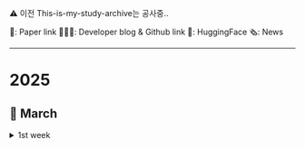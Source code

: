 ⚠️ 이전 This-is-my-study-archive는 공사중..

📜: Paper link 🧑🏻‍💻: Developer blog & Github link 🤗: HuggingFace 🗞️: News

---
# 2025
## 🌱 March
<details>
    <summary>1st week</summary>
    
- 🤗 [kakaocorp] [kanana-nano-2.1b-instruct](https://huggingface.co/kakaocorp/kanana-nano-2.1b-instruct)
    - **Kanana**: 카카오에서 개발한 한국어-영어 이중 언어 모델
    - **Kanana-Nano-2.1B**: 기본, 지시, 임베딩, 함수 호출, RAG 등
        - 최첨단 모델과 유사한 크기 대비 낮은 연산 비용
        - 고품질 데이터 필터링, 단계적 사전 훈련, 심층 업스케일링, 가지치기 및 증류 등의 기술을 사용해 효율적인 학습 진행
        - 후속 학습 과정에서 지도식 미세 조정 및 선호도 최적화를 통해 사용자와의 원활한 상호 작용 향상
        - 사전 학습 및 후속 학습 과정에서 Kakao 사용자 데이터는 포함되지 않음

- 🧑🏻‍💻 [OpenAI] [Introducing GPT-4.5](https://openai.com/index/introducing-gpt-4-5/)
    - 비지도 학습을 확장하여 지식 정확도, 직관력 향상
    - 주요 기능: function calling, Structured Outputs, streaming, system messages
    - 사실성 + 감성지능(EQ) ↑, hallucination(환각) 발생률 ↓
      <details>
          <summary>비교</summary>
          
        - **비추론 모델**(GPT-4o)과 비교했을 때: 성능이 좋음
        - **추론 모델**(OpenAI o1, o3-mini)과 비교했을 때: 일반 지식과 창의적 작업에서는 더 좋지만, 논리적 추론과 복잡한 문제 해결에서는 떨어짐
      </details>

- 🧑🏻‍💻 [ANTHROPIC] [Claude 3.7 Sonnet and Claude Code](https://www.anthropic.com/news/claude-3-7-sonnet)
    - **Claude 3.7 Sonnet**: 빠른 응답과 심층적 사고(step-by-step thinking)를 결합한 하이브리드 추론 모델로, API를 통해 thinking time 조절 가능
    - SWE-bench, TAU-bench에서 최고 성능 기록(코드 이해/수정/테스트 자동화 능력 강화)
    - **Claude Code** 출시: 코드 검색, 편집, 테스트 실행, GitHub 커밋/푸시 가능, 대규모 리팩토링 및 디버깅 지원
    - API 활용: 모델이 사고에 사용할 토큰 수(N)를 직접 설정하여 속도/비용/정확도 간 최적화

- 🧑🏻‍💻 [langgenius] [dify](https://github.com/langgenius/dify/releases/tag/1.0.0)
    - **Dify v1.0.0**출시: AI 애플리케이션 확장을 위한 플러그인 시스템 도입
    - 미니맵의 팬 및 줌 기능, 통합 추론 모델, Docker SSRF 설정 개선, HNSW 벡터 색인 등
    - `.difypkg` 포맷 지원, 워크플로우 에이전트 노드 추가로 사용자 정의 기능 강화
    - Docker 배포 → `docker-compose.yaml`
    - **Dify 마켓플레이스** 출시, 플러그인 공유 및 다운로드 가능
 
- 🧑🏻‍💻 [LandingAI] [Agentic Document Extraction](https://landing.ai/agentic-document-extraction)
    - **Agentic Document Extraction**: 시각적 맥락을 활용하여 복잡한 문서(의료 서식, 재무 보고서 등)에서 데이터를 정확하게 추출하는 인공지능 기반 솔루션
    - 표, 차트, 체크박스 등 다양한 시각적 요소를 정확하게 인식
    - 시각적 근거를 제시 → 추출 결과의 신뢰성을 높임, 다양한 산업 분야(의료, 물류, 금융, 법률 등)에 적용 가능
    - API를 통해 레이아웃 인식, 이미지 해석 등의 기능을 제공하여 효율적인 문서 처리 및 의사결정 지원을 가능하게 함
    - [Test Link](https://va.landing.ai/demo/doc-extraction)

- 🤗 [Qwen] [QwQ-32B](https://huggingface.co/Qwen/QwQ-32B)
    - **QwQ-32B**: 추론 능력을 갖춘 중간 규모의 언어 모델로, 기존 모델보다 어려운 문제 해결에 강점을 보임
    - RoPE, SwiGLU, RMSNorm, QKV bias 적용된 Transformer 기반, 64층 구조와 32.5B 파라미터 보유
    - 최대 131,072 토큰의 긴 컨텍스트 지원, Supervised Fine-tuning 및 RL 기반 후처리 수행
    - 최적화된 성능을 위해 **온도(0.6), TopP(0.95), TopK(20~40) 설정** 및 특정 태그 활용 권장
    - 배포 시 vLLM 사용 추천, 긴 컨텍스트 필요 시 `rope_scaling` 설정 추가 가능
    - [블로그](https://qwenlm.github.io/blog/qwq-32b/)

- 🤗 [dragonkue] [snowflake-arctic-embed-l-v2.0-ko](https://huggingface.co/dragonkue/snowflake-arctic-embed-l-v2.0-ko)
    - **snowflake-arctic-embed-l-v2.0**: 한국어 검색 성능을 향상시키기 위해 추가 학습된 SentenceTransformer 모델
    - 최대 토큰 길이 8192, 1024차원 임베딩을 생성하며 코사인 유사도를 사용하며 AI Hub의 다양한 한국어 기계독해 데이터로 학습됨
    - MTEB 벤치마크에서 SOTA 성능을 기록, MIRACL, AutoRAGRetrieval 등 여러 한국어 검색 평가에서 우수한 성능을 보임
    - 최대 토큰 길이가 1300개로 제한되어 있어 긴 문서 검색 시 한계가 있으며, 더 긴 문서는 gte-multilingual-base, KURE-v1 등의 모델 활용 권장

- 🤗 [dnotitia] [DNA-R1](https://huggingface.co/dnotitia/DNA-R1)
    - **DNA-R1**: Microsoft Phi-4 기반 한국어 최적화 모델로, DeepSeek-R1 방식의 강화학습을 적용하여 수학, 코딩, 논리적 사고에서 뛰어난 성능 발휘
    - 한국어 비논리 데이터 → DeepSeek-R1 방식의 한국어 논리 데이터 → GRPO 강화학습을 통한 최적화 3단계 진행
    - 14B 모델임에도 KMMLU, KoBEST, GSM8K 등의 벤치마크에서 대형 모델과 경쟁하는 높은 성능 기록
    - 한국어 중심 CoT 추론, 자기 검증, 다단계 문제 해결, <think>, <answer> 태그 활용 가능

- 📜 [HKUST(GZ)] [Atom of Thoughts for Markov LLM Test-Time Scaling](https://arxiv.org/pdf/2502.12018)
    - **Atom of Thoughts (AOT)**: LLM의 추론 성능 향상을 위한 테스트 시간 확장 기법, 불필요한 과거 정보 처리 없이 순수한 추론에 계산 자원 집중
    - 마르코프 프로세스와 유사한 메모리리스 전이 방식 사용 → 문제를 독립적인 atomic questions으로 분해 후 해결
    - 질문을 Directed Acyclic Graph 로 표현하고, 독립적인 하위 질문으로 축소하는 과정을 반복하여 직접 해결 가능한 상태로 변환
    - 장점: 기존 방법과 달리 history 축적 없이 현재 상태만 활용해 불필요한 연산 낭비 방지 및 추론 성능 극대화
    - HotpotQA에서 GPT-4o-mini 적용 시 F1 80.6% 기록, o3-mini 대비 3.4%, DeepSeek-R1 대비 10.6% 향상
</details>

